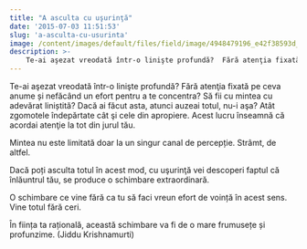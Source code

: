```yaml
---
title: "A asculta cu uşurinţă"
date: '2015-07-03 11:51:53'
slug: 'a-asculta-cu-usurinta'
image: /content/images/default/files/field/image/4948479196_e42f38593d_z.jpg
description: >-
    Te-ai aşezat vreodată într-o linişte profundă?  Fără atenţia fixată pe ceva anume și nefăcând un efort pentru a te concentra? Să fii cu mintea cu adevărat liniștită? Dacă ai făcut asta, atunci auzeai 
---
```

<div class="kg-card-markdown"><p>Te-ai aşezat vreodată într-o linişte profundă?  Fără atenţia fixată pe ceva anume și nefăcând un efort pentru a te concentra? Să fii cu mintea cu adevărat liniștită? Dacă ai făcut asta, atunci auzeai totul, nu-i aşa? Atât zgomotele îndepărtate cât şi cele din apropiere. Acest lucru înseamnă că acordai atenţie la tot din jurul tău.</p>
<p>Mintea nu este limitată doar la un singur canal de percepție. Strâmt, de altfel.</p>
<p>Dacă poți asculta totul în acest mod, cu uşurinţă vei descoperi faptul că înlăuntrul tău, se produce o schimbare extraordinară. </p>
<p>O schimbare ce vine fără ca tu să faci vreun efort de voință în acest sens. Vine totul fără ceri.</p>
<p>În ființa ta rațională, această schimbare va fi de o mare frumusețe și profunzime. (Jiddu Krishnamurti)</p>
</div>
    